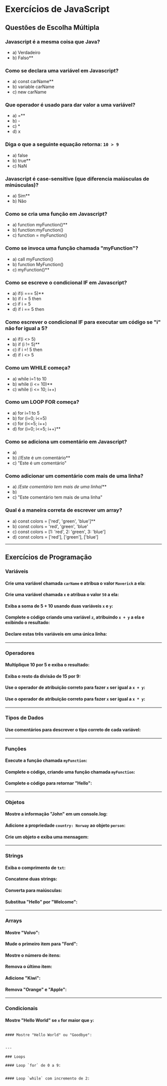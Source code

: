 # Exercícios de JavaScript

## Questões de Escolha Múltipla

### Javascript é a mesma coisa que Java?
- a) Verdadeiro  
- b) Falso**

### Como se declara uma variável em Javascript?
- a) const carName**  
- b) variable carName  
- c) new carName  

### Que operador é usado para dar valor a uma variável?
- a) =**  
- b) -  
- c) *  
- d) x  

### Diga o que a seguinte equação retorna: `10 > 9`
- a) false  
- b) true**  
- c) NaN  

### Javascript é case-sensitive (que diferencia maiúsculas de minúsculas)?
- a) Sim**  
- b) Não  

### Como se cria uma função em Javascript?
- a) function myFunction()**  
- b) function:myFunction()  
- c) function = myFunction()  

### Como se invoca uma função chamada "myFunction"?
- a) call myFunction()  
- b) function MyFunction()  
- c) myFunction()**

### Como se escreve o condicional IF em Javascript?
- a) if(i === 5)**  
- b) if i = 5 then  
- c) if i = 5  
- d) if i == 5 then  

### Como escrever o condicional IF para executar um código se "i" não for igual a 5?
- a) if(i <> 5)  
- b) if (i != 5)**  
- c) if i =! 5 then  
- d) if i <> 5  

### Como um WHILE começa?
- a) while i=1 to 10  
- b) while (i <= 10)**  
- c) while (i <= 10; i++)  

### Como um LOOP FOR começa?
- a) for i=1 to 5  
- b) for (i=0; i<=5)  
- c) for (i<=5; i++)  
- d) for (i=0; i<=5; i++)**

### Como se adiciona um comentário em Javascript?
- a) <!--Este é um comentário-->  
- b) //Este é um comentário**  
- c) "Este é um comentário"  

### Como adicionar um comentário com mais de uma linha?
- a) /*Este comentário tem mais de uma linha*/**  
- b) <!--Este comentário tem mais de uma linha-->  
- c) "Este comentário tem mais de uma linha"  

### Qual é a maneira correta de escrever um array?
- a) const colors = ['red', 'green', 'blue']**  
- b) const colors = 'red', 'green', 'blue'  
- c) const colors = [1: 'red', 2: 'green', 3: 'blue']  
- d) const colors = ['red'], ['green'], ['blue']  

---

## Exercícios de Programação

### Variáveis

#### Crie uma variável chamada `carName` e atribua o valor `Maverick` a ela:


#### Crie uma variável chamada `x` e atribua o valor `50` a ela:


#### Exiba a soma de 5 + 10 usando duas variáveis `x` e `y`:


#### Complete o código criando uma variável `z`, atribuindo `x + y` a ela e exibindo o resultado:


#### Declare estas três variáveis em uma única linha:


---

### Operadores

#### Multiplique 10 por 5 e exiba o resultado:


#### Exiba o resto da divisão de 15 por 9:


#### Use o operador de atribuição correto para fazer `x` ser igual a `x + y`:


#### Use o operador de atribuição correto para fazer `x` ser igual a `x * y`:


---

### Tipos de Dados

#### Use comentários para descrever o tipo correto de cada variável:


---

### Funções

#### Execute a função chamada `myFunction`:


#### Complete o código, criando uma função chamada `myFunction`:


#### Complete o código para retornar "Hello":


---

### Objetos

#### Mostre a informação "John" em um console.log:


#### Adicione a propriedade `country: Norway` ao objeto `person`:


#### Crie um objeto e exiba uma mensagem:


---

### Strings

#### Exiba o comprimento de `txt`:


#### Concatene duas strings:


#### Converta para maiúsculas:


#### Substitua "Hello" por "Welcome":


---

### Arrays

#### Mostre "Volvo":


#### Mude o primeiro item para "Ford":


#### Mostre o número de itens:


#### Remova o último item:


#### Adicione "Kiwi":


#### Remova "Orange" e "Apple":


---

### Condicionais

#### Mostre "Hello World" se `x` for maior que `y`:

```

#### Mostre "Hello World" ou "Goodbye":


---

### Loops

#### Loop `for` de 0 a 9:


#### Loop `while` com incremento de 2:

